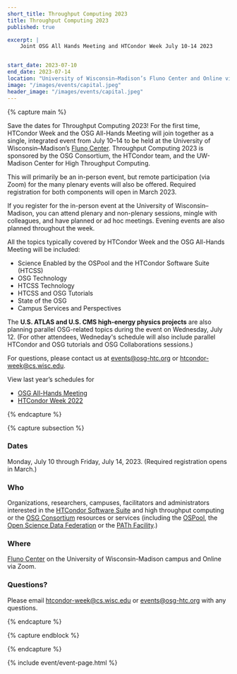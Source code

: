 ```yaml
---
short_title: Throughput Computing 2023
title: Throughput Computing 2023
published: true

excerpt: |
    Joint OSG All Hands Meeting and HTCondor Week July 10-14 2023


start_date: 2023-07-10
end_date: 2023-07-14
location: "University of Wisconsin–Madison’s Fluno Center and Online via Zoom"
image: "/images/events/capital.jpeg"
header_image: "/images/events/capital.jpeg"
---
```


{% capture main %}

Save the dates for Throughput Computing 2023! For the first time, HTCondor Week and the OSG All-Hands Meeting will join together as a single, integrated event from July 10–14 to be held at the University of Wisconsin–Madison’s [Fluno Center](https://fluno.com/). Throughput Computing 2023 is sponsored by the OSG Consortium, the HTCondor team, and the UW-Madison Center for High Throughput Computing.

This will primarily be an in-person event, but remote participation (via Zoom) for the many plenary events will also be offered. Required registration for both components will open in March 2023.

If you register for the in-person event at the University of Wisconsin–Madison, you can attend plenary and non-plenary sessions, mingle with colleagues, and have planned or ad hoc meetings. Evening events are also planned throughout the week.

All the topics typically covered by HTCondor Week and the OSG All-Hands Meeting will be included:

- Science Enabled by the OSPool and the HTCondor Software Suite (HTCSS)
- OSG Technology
- HTCSS  Technology
- HTCSS and OSG Tutorials
- State of the OSG
- Campus  Services and Perspectives

The **U.S. ATLAS and U.S. CMS high-energy physics projects** are also planning parallel OSG-related topics during the event on Wednesday, July 12. (For other attendees, Wedneday's schedule will also include parallel HTCondor and OSG tutorials and OSG Collaborations sessions.)

For questions, please contact us at [events@osg-htc.org](events@osg-htc.org) or [htcondor-week@cs.wisc.edu](htcondor-week@cs.wisc.edu).

View last year’s schedules for

- [OSG All-Hands Meeting](https://osg-htc.org/all-hands/2022/schedule/)
- [HTCondor Week 2022](https://agenda.hep.wisc.edu/event/1733/timetable/#20220523)

{% endcapture %}


{% capture subsection %}
### Dates

Monday, July 10 through Friday, July 14, 2023. (Required registration opens in March.)

### Who

Organizations, researchers, campuses, facilitators and administrators interested in the [HTCondor Software Suite](https://htcondor.com/) and high throughput computing or the [OSG Consortium](https://osg-htc.org/) resources or services (including the [OSPool](https://osg-htc.org/services/open_science_pool.html), the [Open Science Data Federation](https://osg-htc.org/services/osdf.html) or the [PATh Facility](https://path-cc.io/facility/).)

### Where

[Fluno Center](https://fluno.com/) on the University of Wisconsin-Madison campus and Online via Zoom.

### Questions?

Please email [htcondor-week@cs.wisc.edu](htcondor-week@cs.wisc.edu) or [events@osg-htc.org](events@osg-htc.org) with any questions.

{% endcapture %}

{% capture endblock %}


{% endcapture %}

{% include event/event-page.html %}
